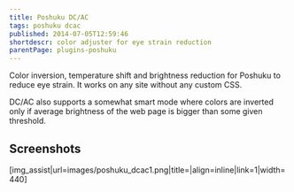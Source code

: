 ```yaml
---
title: Poshuku DC/AC
tags: poshuku dcac
published: 2014-07-05T12:59:46
shortdescr: color adjuster for eye strain reduction
parentPage: plugins-poshuku
---
```


Color inversion, temperature shift and brightness reduction for Poshuku
to reduce eye strain. It works on any site without any custom CSS.

DC/AC also supports a somewhat smart mode where colors are inverted only
if average brightness of the web page is bigger than some given
threshold.

Screenshots
-----------

\[img\_assist|url=images/poshuku\_dcac1.png|title=|align=inline|link=1|width=440\]
